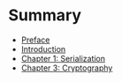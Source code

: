 # Summary

* [Preface](README.md)
* [Introduction](introduction.md)
* [Chapter 1: Serialization](book/chapter01.md/)
* [Chapter 3: Cryptography](book/chapter03.md)


